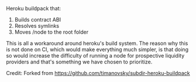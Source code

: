 Heroku buildpack that:
1. Builds contract ABI
2. Resolves symlinks
3. Moves /node to the root folder

This is all a workaround around heroku's build system. The reason why this is not done on CI, which would make everything much simpler, is that doing so would increase the difficulty of running a node for prospective liquidity providers and that's something we have chosen to prioritize.

Credit: Forked from https://github.com/timanovsky/subdir-heroku-buildpack
